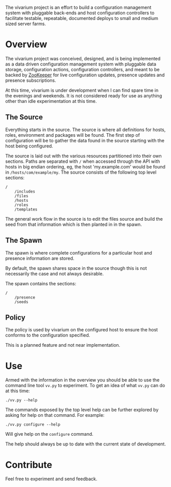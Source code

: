 The vivarium project is an effort to build a configuration management
system with pluggable back-ends and host configuration controllers to
facilitate testable, repeatable, documented deploys to small and
medium sized server farms.

Overview
========

The vivarium project was conceived, designed, and is being implemented
as a data driven configuration management system with pluggable data
storage, configuration actions, configuration controllers, and meant
to be backed by [ZooKeeper](http://hadoop.apache.org/zookeeper/
"ZooKeeper") for live configuration updates, presence updates and
presence subscriptions.

At this time, vivarium is under development when I can find spare time
in the evenings and weekends. It is not considered ready for use as
anything other than idle experimentation at this time.

The Source
----------

Everything starts in the source. The source is where all definitions
for hosts, roles, environment and packages will be found. The first
step of configuration will be to gather the data found in the source
starting with the host being configured.

The source is laid out with the various resources partitioned into
their own sections. Paths are separated with `/` when accessed through
the API with hosts in big endian ordering, eg, the host
'my.example.com' would be found in `/hosts/com/example/my`. The source
consists of the following top level sections:

    /
        /includes
        /files
        /hosts
        /roles
        /templates

The general work flow in the source is to edit the files source and
build the seed from that information which is then planted in in the
spawn.

The Spawn
---------

The spawn is where complete configurations for a particular host and
presence information are stored.

By default, the spawn shares space in the source though this is not
necessarily the case and not always desirable.

The spawn contains the sections:

    /
        /presence
        /seeds

Policy
------

The policy is used by vivarium on the configured host to ensure the
host conforms to the configuration specified.

This is a planned feature and not near implementation.

Use
===

Armed with the information in the overview you should be able to use
the command line tool `vv.py` to experiment. To get an idea of what
`vv.py` can do at this time:

    ./vv.py --help

The commands exposed by the top level help can be further explored by
asking for help on that command. For example:

    ./vv.py configure --help

Will give help on the `configure` command.

The help should always be up to date with the current state of
development.

Contribute
==========

Feel free to experiment and send feedback.

